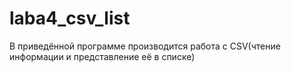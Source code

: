 # laba4_csv_list
 

В приведённой программе производится работа с CSV(чтение информации и представление её в списке)
